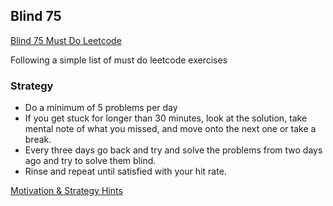 ## Blind 75

[Blind 75 Must Do Leetcode](https://leetcode.com/list/xi4ci4ig/)

Following a simple list of must do leetcode exercises

### Strategy

- Do a minimum of 5 problems per day
- If you get stuck for longer than 30 minutes, look at the solution, take mental
  note of what you missed, and move onto the next one or take a break.
- Every three days go back and try and solve the problems from two days ago and
  try to solve them blind.
- Rinse and repeat until satisfied with your hit rate.

[Motivation & Strategy Hints](https://redlib.kylrth.com/r/learnprogramming/comments/12ghao8/a_guide_to_grinding_leetcode/)
